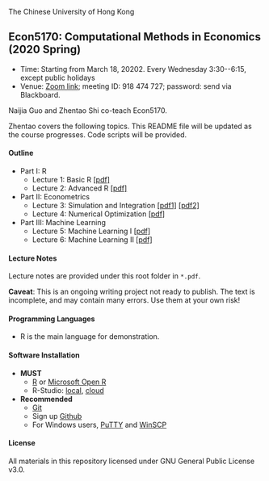 The Chinese University of Hong Kong

## Econ5170:  Computational Methods in Economics (2020 Spring)

* Time: Starting from March 18, 20202. Every Wednesday 3:30--6:15, except public holidays
* Venue: [Zoom link](https://cuhk.zoom.us/j/918474727?pwd=bzNpRllVK1BBRFd5bzdvbXA5OHlyUT09); meeting ID: 918 474 727; password: send via Blackboard.

Naijia Guo and Zhentao Shi co-teach Econ5170.

Zhentao covers the following topics. This README file will be updated as the course progresses. Code scripts will be provided.


#### Outline

* Part I: R
  * Lecture 1: Basic R [[pdf]](https://github.com/zhentaoshi/econ5170/blob/master/01-basic_R.pdf)
  * Lecture 2: Advanced R [[pdf]](https://github.com/zhentaoshi/econ5170/blob/master/02-advanced_R.pdf)
* Part II: Econometrics
  * Lecture 3: Simulation and Integration [[pdf1]](https://github.com/zhentaoshi/econ5170/blob/master/04-simulation.pdf) [[pdf2]](https://github.com/zhentaoshi/econ5170/blob/master/05-integration.pdf)
  * Lecture 4: Numerical Optimization [[pdf]](https://github.com/zhentaoshi/econ5170/blob/master/06-optimization.pdf)
* Part III: Machine Learning
  * Lecture 5: Machine Learning I [[pdf]](https://github.com/zhentaoshi/econ5170/blob/master/07-ML.pdf)
  * Lecture 6: Machine Learning II [[pdf]](https://github.com/zhentaoshi/econ5170/blob/master/08-ML2.pdf)

#### Lecture Notes

Lecture notes are provided under this root folder in `*.pdf`.

**Caveat**: This is an ongoing writing project not ready to publish. The text is incomplete, and may contain many errors. Use them at your own risk!

#### Programming Languages
* R is the main language for demonstration.

#### Software Installation
* **MUST**
    * [R](http://www.r-project.org/) or [Microsoft Open R](https://mran.microsoft.com/open)
    * R-Studio: [local](http://www.rstudio.com/), [cloud](https://rstudio.cloud/)
* **Recommended**
    * [Git](http://git-scm.com/)
    * Sign up [Github](https://github.com/)
    * For Windows users, [PuTTY](http://www.putty.org/) and [WinSCP](http://winscp.net/eng/download.php)

#### License

All materials in this repository licensed under GNU General Public License v3.0.

